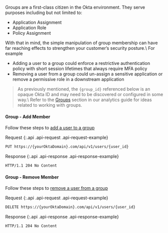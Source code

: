 
Groups are a first-class citizen in the Okta environment. They serve purposes including but not limited to:

+ Application Assignment
+ Application Role
+ Policy Assignment

With that in mind, the simple manipulation of group membership can have far reaching effects to strengthen your customer’s security posture.\\
For example

+ Adding a user to a group could enforce a restrictive authentication policy with short session lifetimes that always require MFA policy
+ Removing a user from a group could un-assign a sensitive application or remove a permissive role in a downstream application

> As previously mentioned, the `{group_id}` referenced below is an opaque Okta ID and may need to be discovered or configured in some way.\\
Refer to the [Groups](security-analytics#groups) section in our analytics guide for ideas related to working with groups.

#### Group - Add Member

Follow these steps to [add a user to a group](/docs/api/resources/groups#add-user-to-group)

Request
{:.api .api-request .api-request-example}

```sh
PUT https://{yourOktaDomain}.com/api/v1/users/{user_id}
```

Response
{:.api .api-response .api-response-example}

```sh
HTTP/1.1 204 No Content
```

#### Group - Remove Member

Follow these steps to [remove a user from a group](/docs/api/resources/groups#remove-user-from-group)

Request
{:.api .api-request .api-request-example}

```sh
DELETE https://{yourOktaDomain}.com/api/v1/users/{user_id}
```

Response
{:.api .api-response .api-response-example}

```sh
HTTP/1.1 204 No Content
```
